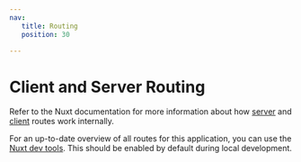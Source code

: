 ```yaml
---
nav:
   title: Routing
   position: 30

---
```


# Client and Server Routing

Refer to the Nuxt documentation for more information about how [server](https://nuxt.com/docs/guide/directory-structure/server) and [client](https://nuxt.com/docs/guide/directory-structure/pages) routes work internally.

For an up-to-date overview of all routes for this application, you can use the [Nuxt dev tools](https://devtools.nuxt.com/). This should be enabled by default during local development.


